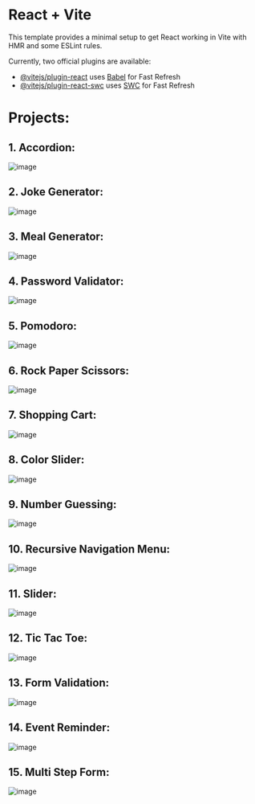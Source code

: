# React + Vite

This template provides a minimal setup to get React working in Vite with HMR and some ESLint rules.

Currently, two official plugins are available:

- [@vitejs/plugin-react](https://github.com/vitejs/vite-plugin-react/blob/main/packages/plugin-react/README.md) uses [Babel](https://babeljs.io/) for Fast Refresh
- [@vitejs/plugin-react-swc](https://github.com/vitejs/vite-plugin-react-swc) uses [SWC](https://swc.rs/) for Fast Refresh


# Projects:


## 1. Accordion:
![image](images/accordion.png)

## 2. Joke Generator:
![image](images/joke-generator.png)

## 3. Meal Generator:
![image](images/meal-generator.png)

## 4. Password Validator:
![image](images/password-validator.png)

## 5. Pomodoro:
![image](images/pomodoro.png)

## 6. Rock Paper Scissors:
![image](images/rock-paper-scissors.png)

## 7. Shopping Cart:
![image](images/shopping-cart.png)

## 8. Color Slider:
![image](images/color-slider.png)

## 9. Number Guessing:
![image](images/number-guessing.png)

## 10. Recursive Navigation Menu:
![image](images/navigation-menu.png)

## 11. Slider:
![image](images/slider.png)

## 12. Tic Tac Toe:
![image](images/tic-tac-toe.png)

## 13. Form Validation:
![image](images/form-validation.png)

## 14. Event Reminder:
![image](images/event-reminder.png)

## 15. Multi Step Form:
![image](images/multi-step-form.png)
